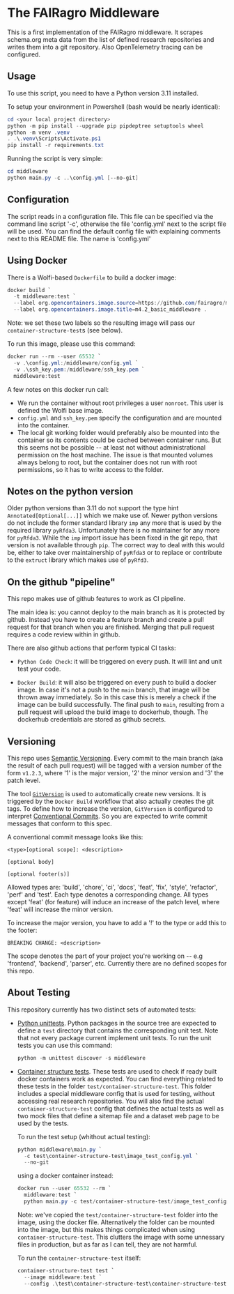 # The FAIRagro Middleware #

This is a first implementation of the FAIRagro middleware. It scrapes schema.org meta data from the list of defined research repositories and writes them into a git repository. Also OpenTelemetry tracing can be configured.

## Usage ##

To use this script, you need to have a Python version 3.11 installed.

To setup your environment in Powershell (bash would be nearly identical):

```powershell
cd <your local project directory>
python -m pip install --upgrade pip pipdeptree setuptools wheel
python -m venv .venv
. .\.venv\Scripts\Activate.ps1
pip install -r requirements.txt
```

Running the script is very simple:

```powershell
cd middleware
python main.py -c ..\config.yml [--no-git]
```

## Configuration ##

The script reads in a configuration file. This file can be specified via the command line script '-c', otherwise the file 'config.yml' next to the script file will be used. You can find the default config file with explaining comments next to this README file. The name is 'config.yml'

## Using Docker ##

There is a Wolfi-based `Dockerfile` to build a docker image:

```powershell
docker build `
  -t middleware:test `
  --label org.opencontainers.image.source=https://github.com/fairagro/m4.2_basic_middleware `
  --label org.opencontainers.image.title=m4.2_basic_middleware .
```

Note: we set these two labels so the resulting image will pass our `container-structure-test`s (see below).

To run this image, please use this command:

```powershell
docker run --rm --user 65532 `
  -v .\config.yml:/middleware/config.yml `
  -v .\ssh_key.pem:/middleware/ssh_key.pem `
  middleware:test
```

A few notes on this docker run call:

- We run the container without root privileges a user `nonroot`. This user is defined the Wolfi base image.
- `config.yml` and `ssh_key.pem` specify the configuration and are mounted into the container.
- The local git working folder would preferably also be mounted into the container so its contents could be cached between container runs. But this seems not be possible -- at least not without administrational permission on the host machine. The issue is that mounted volumes always belong to root, but the container does not run with root permissions, so it has to write access to the folder.

## Notes on the python version ##

Older python versions than 3.11 do not support the type hint `Annotated[Optional[...]]` which we make use of. Newer python versions do not include the
former standard library `imp` any more that is used by the required library `pyRfda3`. Unfortunately there is no maintainer for any more for `pyRfda3`.
While the `imp` import issue has been fixed in the git repo, that version is not available through `pip`. The correct way to deal with this would be,
either to take over maintainership of `pyRfda3` or to replace or contribute to the `extruct` library which makes use of `pyRfd3`.

## On the github "pipeline" ##

This repo makes use of github features to work as CI pipeline.

The main idea is: you cannot deploy to the main branch as it is protected by github. Instead you have to create a feature branch and create a pull request
for that branch when you are finished. Merging that pull request requires a code review within in github.

There are also github actions that perform typical CI tasks:

- `Python Code Check`: it will be triggered on every push. It will lint and unit test your code.

- `Docker Build`: it will also be triggered on every push to build a docker image. In case it's not a push to the `main` branch, that image will be thrown
  away immediately. So in this case this is merely a check if the image can be build successfully. The final push to `main`, resulting from a pull request
  will upload the build image to dockerhub, though. The dockerhub credentials are stored as github secrets.

## Versioning ##

This repo uses [Semantic Versioning](https://semver.org/). Every commit to the main branch (aka the result of each pull request) will be tagged with a
version number of the form `v1.2.3`, where '1' is the major version, '2' the minor version and '3' the patch level.

The tool [`GitVersion`](https://gitversion.net/) is used to automatically create new versions. It is triggered by the `Docker Build` workflow that also
actually creates the git tags. To define how to increase the version, `GitVersion` is configured to interpret
[Conventional Commits](https://www.conventionalcommits.org/en/v1.0.0/). So you are expected to write commit messages that conform to this spec.

A conventional commit message looks like this:

```text
<type>[optional scope]: <description>

[optional body]

[optional footer(s)]
```

Allowed types are: 'build', 'chore', 'ci', 'docs', 'feat', 'fix', 'style', 'refactor', 'perf' and 'test'.
Each type denotes a corresponding change. All types except 'feat' (for feature) will induce an increase of the patch level, where 'feat' will increase
the minor version.

To increase the major version, you have to add a '!' to the type or add this to the footer:

```text
BREAKING CHANGE: <description>
```

The scope denotes the part of your project you're working on -- e.g 'frontend', 'backend', 'parser', etc. Currently there are no defined scopes
for this repo.

## About Testing ##

This repository currently has two distinct sets of automated tests:

- [Python unittests](https://docs.python.org/3/library/unittest.html). Python packages in the source tree are expected to define a `test` directory that contains the
  corresponding unit test. Note that not every package current implement unit tests. To run the unit tests you can use this command:

  ```powershell
  python -m unittest discover -s middleware
  ```

- [Container structure tests](https://github.com/GoogleContainerTools/container-structure-test). These tests are used to check if ready built docker containers
  work as expected. You can find everything related to these tests in the folder `test/container-structure-test`. This folder includes a special middleware config
  that is used for testing, without accessing real research repositories. You will also find the actual `container-structure-test` config that defines the actual tests
  as well as two mock files that define a sitemap file and a dataset web page to be used by the tests.

  To run the test setup (whithout actual testing):

  ```powershell
  python middleware\main.py `
    -c test\container-structure-test\image_test_config.yml `
    --no-git
  ```

  using a docker container instead:

  ```powershell
  docker run --user 65532 --rm `
    middleware:test `
    python main.py -c test/container-structure-test/image_test_config.yml --no-git
  ```

  Note: we've copied the `test/container-structure-test` folder into the image, using the docker file. Alternatively the folder can be mounted into the image, but
  this makes things complicated when using `container-structure-test`. This clutters the image with some unnessary files in production, but as far as I can tell, they
  are not harmful.

  To run the `container-structure-test` itself:

  ```powershell
  container-structure-test test `
    --image middleware:test `
    --config .\test\container-structure-test\container-structure-test-config.yml
  ```
  
